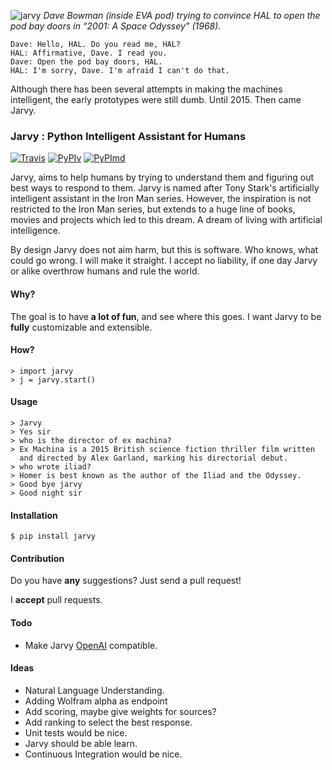 ![jarvy](https://dl.dropboxusercontent.com/u/16169065/hal9000.jpg)
*Dave Bowman (inside EVA pod) trying to convince HAL to open the pod bay doors in “2001: A Space Odyssey” (1968).* 

	Dave: Hello, HAL. Do you read me, HAL? 
	HAL: Affirmative, Dave. I read you. 
	Dave: Open the pod bay doors, HAL. 
	HAL: I'm sorry, Dave. I'm afraid I can't do that. 

Although there has been several attempts in making the machines intelligent, the early prototypes were still dumb. Until 2015. Then came Jarvy.

### Jarvy : Python Intelligent Assistant for Humans

[![Travis](https://travis-ci.org/jarvy/jarvy.svg?branch=master)](https://github.com/jarvy/jarvy) [![PyPIv](https://img.shields.io/pypi/v/jarvy.svg)](https://pypi.python.org/pypi/jarvy) [![PyPImd](https://img.shields.io/pypi/dm/jarvy.svg)](https://pypi.python.org/pypi/jarvy)

Jarvy, aims to help humans by trying to understand them and figuring out best ways to respond to them. Jarvy is named after Tony Stark's 
artificially intelligent assistant in the Iron Man series. However, the inspiration is not restricted to the Iron Man series, but extends
 to a huge line of books, movies and projects which led to this dream. A dream of living with artificial intelligence.

By design Jarvy does not aim harm, but this is software. Who knows, what could go wrong. I will make it straight. I accept no liability, if one day Jarvy or alike overthrow humans and rule the world.

#### Why?

The goal is to have **a lot of fun**, and see where this goes. I want Jarvy to be **fully** customizable and extensible.

#### How?

    > import jarvy
    > j = jarvy.start()

#### Usage

    > Jarvy
    > Yes sir
    > who is the director of ex machina?
    > Ex Machina is a 2015 British science fiction thriller film written 
      and directed by Alex Garland, marking his directorial debut.
    > who wrote iliad?
    > Homer is best known as the author of the Iliad and the Odyssey.
    > Good bye jarvy
	> Good night sir

#### Installation

    $ pip install jarvy

#### Contribution

Do you have **any** suggestions? Just send a pull request! 

I **accept** pull requests.

#### Todo

- Make Jarvy [OpenAI](https://gym.openai.com/) compatible.

#### Ideas

- Natural Language Understanding.
- Adding Wolfram alpha as endpoint
- Add scoring, maybe give weights for sources?
- Add ranking to select the best response.
- Unit tests would be nice.
- Jarvy should be able learn.
- Continuous Integration would be nice.